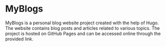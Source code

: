# MyBlogs

MyBlogs is a personal blog website project created with the help of Hugo. The website contains blog posts and articles related to various topics. The project is hosted on GitHub Pages and can be accessed online through the provided link.
